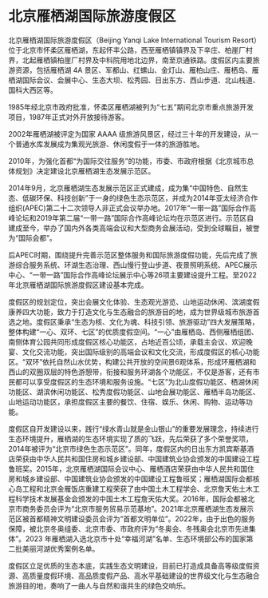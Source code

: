 # 北京雁栖湖国际旅游度假区

北京雁栖湖国际旅游度假区（Beijing Yanqi Lake International Tourism Resort）位于北京市怀柔区雁栖湖，东起怀丰公路，西至雁栖镇镇界及下辛庄、柏崖厂村界，北起雁栖镇柏崖厂村界及中科院用地北边界，南至京通铁路。度假区内主要旅游资源，包括雁栖湖 4A 景区、军都山、红螺山、金灯山、雁柏山庄、雁栖岛、雁栖湖国际会议、会展中心、生态大坝、松秀园、日出东方、西山步道、北山栈道、国科大西区等。

1985年经北京市政府批准，怀柔区雁栖湖被列为“七五”期间北京市重点旅游开发项目，1987年正式对外开放接待游客。

2002年雁栖湖被评定为国家 AAAA 级旅游风景区，经过三十年的开发建设，从一个普通水库发展成为集观光旅游、休闲度假于一体的旅游胜地。

2010年，为强化首都“为国际交往服务”的功能，市委、市政府根据《北京城市总体规划》决定建设北京雁栖湖生态发展示范区。

2014年9月，北京雁栖湖生态发展示范区正式建成，成为集“中国特色、自然生态、低碳环保、科技创新”于一身的绿色生态示范区，并成为2014年亚太经济合作组织(APEC)第二十二次领导人非正式会议举办地。2017年“一带一路”国际合作高峰论坛和2019年第二届“一带一路”国际合作高峰论坛均在示范区进行。示范区自建成至今，举办了国内外各类高端会议和大型商务会展活动，受到全球瞩目，被誉为“国际会都”。

后APEC时期，围绕提升完善示范区整体服务和国际旅游度假功能，先后完成了旅游综合服务系统、环湖生态治理、西山慢行登山步道、夜景照明系统、APEC展示中心、“一带一路”国际合作高峰论坛展示中心等26项主要建设提升工程。至2022年北京雁栖湖国际旅游度假区建设基本完成。

度假区的规划定位，突出会展文化体验、生态观光游览、山地运动休闲、滨湖度假康养四大功能，致力于打造文化与生态融合的旅游目的地，成为世界级城市旅游首选之地。度假区秉承“生态为核、文化为魂、科技引领、旅游驱动”四大发展策略，整体构建“一心、双环、七区”的优质度假空间。“一心”由雁栖岛、西侧雁栖组团、南侧体育公园共同形成度假区核心功能区，占地近百公顷，承载主会议、欢迎晚宴、文化交流功能，突出国际级别的高端会议和文化交流，形成度假区的核心功能区。“双环”依托自然山水优势，构建公共开放的空间景6观体系，形成环雁栖湖和西山的双圈双层的特色游憩带，衔接和服务环湖各个功能区，不仅是游客，还有市民都可以享受度假区的生态环境和服务设施。“七区”为北山度假功能区、栖湖休闲功能区、湖滨休闲功能区、松秀度假功能区、山地会展功能区、雁栖半岛功能区、山地运动功能区，承担度假区主要的餐饮、住宿、娱乐、休闲、购物、运动等功能。

度假区自开发建设以来，践行“绿水青山就是金山银山”的重要发展理念，持续进行生态环境提升，雁栖湖的生态环境实现了质的飞跃，先后荣获了多个荣誉奖项，2014年被评为“北京市绿色生态示范区”。同年，度假区内的日出东方凯宾斯基酒店荣获由中华人民共和国住房和城乡建设部、中国建筑业协会颁发的中国建设工程鲁班奖。2015年，北京雁栖湖国际会议中心、雁栖酒店荣获由中华人民共和国住房和城乡建设部、中国建筑业协会颁发的中国建设工程鲁班奖；雁栖湖国际会都核心岛工程和北京金雁饭店重建工程荣获了由中国土木工程学会、北京詹天佑土木工程科学技术发展基金会颁发的中国土木工程詹天佑大奖。2016年，国际会都被北京市商务委员会评为“北京市服务贸易示范基地”。2021年北京雁栖湖生态发展示范区被首都精神文明建设委员会评为“首都文明单位”。2022年，由于出色的服务保障，被北京冬奥组委、北京市委、市政府评为“冬奥会、冬残奥会北京市先进集体”。2023 年雁栖湖入选北京市十处“幸福河湖”名单、生态环境部公布的国家第二批美丽河湖优秀案例名单。

度假区立足优质的生态本底，实践生态文明建设，目前已打造成具备高等级度假资源、高质量度假环境、高品质度假产品、高水平基础建设的世界级文化与生态融合旅游目的地，奏响了一曲人与自然和谐共生的绿色交响乐。
